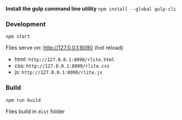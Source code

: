 **Install the gulp command line utility**
`npm install --global gulp-cli`

### Development
`npm start`

Files serve on: http://127.0.0.1:8090 (hot reload)

- html: `http://127.0.0.1:8090/rlite.html`
- css: `http://127.0.0.1:8090/rlite.css`
- js: `http://127.0.0.1:8090/rlite.js`

### Build
`npm run build`

Files build in `dist` folder